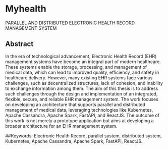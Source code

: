 # Myhealth
PARALLEL AND DISTRIBUTED ELECTRONIC HEALTH RECORD MANAGEMENT SYSTEM

## Abstract
In the era of technological advancement, Electronic Health Record (EHR) management systems
have become an integral part of modern healthcare. These systems enable the storage, processing,
and management of medical data, which can lead to improved quality, efficiency, and safety
in healthcare delivery. However, many existing EHR systems face various challenges, such
as decentralized structures, lack of cohesion, and inability to exchange information among
them. The aim of this thesis is to address such challenges through the design and implementation
of an integrated, flexible, secure, and reliable EHR management system. The work focuses
on developing an architecture that supports parallel and distributed management of medical
data, leveraging technologies like Kubernetes, Apache Cassandra, Apache Spark, FastAPI,
and ReactJS. The outcome of this work is not merely a prototype application but aims at
developing a broader architecture for an EHR management system.

##Keywords: Electronic Health Record, parallel system, distributed system, Kubernetes, Apache
Cassandra, Apache Spark, FastAPI, ReactJS.
